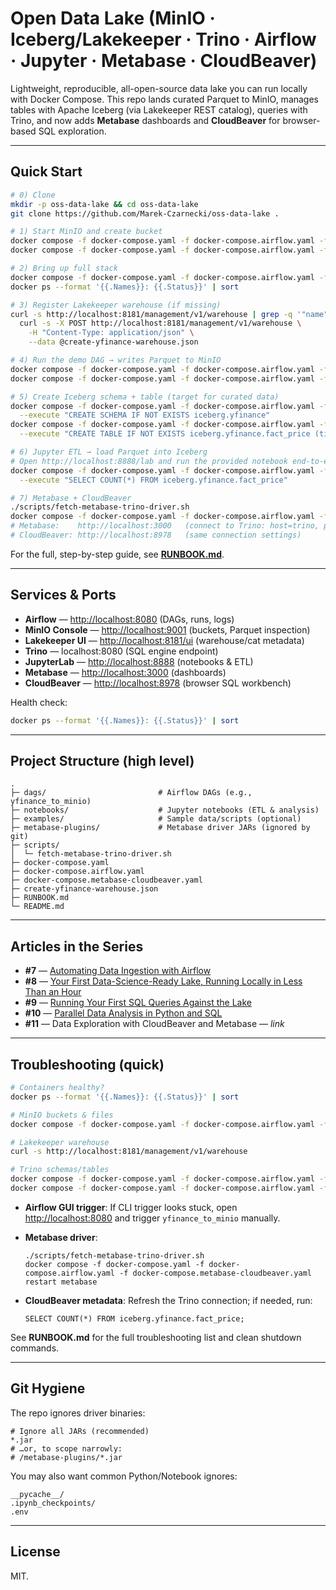 # Open Data Lake (MinIO · Iceberg/Lakekeeper · Trino · Airflow · Jupyter · Metabase · CloudBeaver)

Lightweight, reproducible, all-open-source data lake you can run locally with Docker Compose.
This repo lands curated Parquet to MinIO, manages tables with Apache Iceberg (via Lakekeeper REST catalog), queries with Trino, and now adds **Metabase** dashboards and **CloudBeaver** for browser-based SQL exploration.

---

## Quick Start

```bash
# 0) Clone
mkdir -p oss-data-lake && cd oss-data-lake
git clone https://github.com/Marek-Czarnecki/oss-data-lake .

# 1) Start MinIO and create bucket
docker compose -f docker-compose.yaml -f docker-compose.airflow.yaml -f docker-compose.metabase-cloudbeaver.yaml up -d minio
docker compose -f docker-compose.yaml -f docker-compose.airflow.yaml -f docker-compose.metabase-cloudbeaver.yaml exec -T minio mc mb --ignore-existing local/demo-bucket

# 2) Bring up full stack
docker compose -f docker-compose.yaml -f docker-compose.airflow.yaml -f docker-compose.metabase-cloudbeaver.yaml up -d
docker ps --format '{{.Names}}: {{.Status}}' | sort

# 3) Register Lakekeeper warehouse (if missing)
curl -s http://localhost:8181/management/v1/warehouse | grep -q '"name":"yfinance"' || \
  curl -s -X POST http://localhost:8181/management/v1/warehouse \
    -H "Content-Type: application/json" \
    --data @create-yfinance-warehouse.json

# 4) Run the demo DAG → writes Parquet to MinIO
docker compose -f docker-compose.yaml -f docker-compose.airflow.yaml -f docker-compose.metabase-cloudbeaver.yaml exec -T airflow-webserver airflow dags unpause yfinance_to_minio
docker compose -f docker-compose.yaml -f docker-compose.airflow.yaml -f docker-compose.metabase-cloudbeaver.yaml exec -T airflow-webserver airflow dags trigger yfinance_to_minio --run-id "manual__$(date +%s)"

# 5) Create Iceberg schema + table (target for curated data)
docker compose -f docker-compose.yaml -f docker-compose.airflow.yaml -f docker-compose.metabase-cloudbeaver.yaml exec -T trino trino --server http://localhost:8080 --user admin \
  --execute "CREATE SCHEMA IF NOT EXISTS iceberg.yfinance"
docker compose -f docker-compose.yaml -f docker-compose.airflow.yaml -f docker-compose.metabase-cloudbeaver.yaml exec -T trino trino --server http://localhost:8080 --user admin \
  --execute "CREATE TABLE IF NOT EXISTS iceberg.yfinance.fact_price (ticker VARCHAR, ts TIMESTAMP(3) WITH TIME ZONE, open DOUBLE, high DOUBLE, low DOUBLE, close DOUBLE, volume BIGINT, ingest_date DATE) WITH (partitioning = ARRAY['day(ts)'])"

# 6) Jupyter ETL → load Parquet into Iceberg
# Open http://localhost:8888/lab and run the provided notebook end-to-end, then:
docker compose -f docker-compose.yaml -f docker-compose.airflow.yaml -f docker-compose.metabase-cloudbeaver.yaml exec -T trino trino --server http://localhost:8080 --user admin \
  --execute "SELECT COUNT(*) FROM iceberg.yfinance.fact_price"

# 7) Metabase + CloudBeaver
./scripts/fetch-metabase-trino-driver.sh
docker compose -f docker-compose.yaml -f docker-compose.airflow.yaml -f docker-compose.metabase-cloudbeaver.yaml restart metabase
# Metabase:    http://localhost:3000   (connect to Trino: host=trino, port=8080, catalog=iceberg, schema=yfinance)
# CloudBeaver: http://localhost:8978   (same connection settings)
```

For the full, step-by-step guide, see **[RUNBOOK.md](RUNBOOK.md)**.

---

## Services & Ports

* **Airflow** — [http://localhost:8080](http://localhost:8080) (DAGs, runs, logs)
* **MinIO Console** — [http://localhost:9001](http://localhost:9001) (buckets, Parquet inspection)
* **Lakekeeper UI** — [http://localhost:8181/ui](http://localhost:8181/ui) (warehouse/cat metadata)
* **Trino** — localhost:8080 (SQL engine endpoint)
* **JupyterLab** — [http://localhost:8888](http://localhost:8888) (notebooks & ETL)
* **Metabase** — [http://localhost:3000](http://localhost:3000) (dashboards)
* **CloudBeaver** — [http://localhost:8978](http://localhost:8978) (browser SQL workbench)

Health check:

```bash
docker ps --format '{{.Names}}: {{.Status}}' | sort
```

---

## Project Structure (high level)

```
.
├─ dags/                         # Airflow DAGs (e.g., yfinance_to_minio)
├─ notebooks/                    # Jupyter notebooks (ETL & analysis)
├─ examples/                     # Sample data/scripts (optional)
├─ metabase-plugins/             # Metabase driver JARs (ignored by git)
├─ scripts/
│  └─ fetch-metabase-trino-driver.sh
├─ docker-compose.yaml
├─ docker-compose.airflow.yaml
├─ docker-compose.metabase-cloudbeaver.yaml
├─ create-yfinance-warehouse.json
├─ RUNBOOK.md
└─ README.md
```

---

## Articles in the Series

* **#7** — [Automating Data Ingestion with Airflow](https://medium.com/@marekczarnecki_50908/oss-data-lake-7-automating-data-ingestion-with-airflow-a6648dcf303a)
* **#8** — [Your First Data-Science-Ready Lake, Running Locally in Less Than an Hour](https://medium.com/@marekczarnecki_50908/oss-data-lake-8-your-first-data-science-ready-lake-running-locally-in-less-than-an-hour-8ede450cd611)
* **#9** — [Running Your First SQL Queries Against the Lake](https://medium.com/@marekczarnecki_50908/oss-data-lake-9-running-your-first-sql-queries-against-the-lake-775eae439d95)
* **#10** — [Parallel Data Analysis in Python and SQL](https://medium.com/@marekczarnecki_50908/oss-data-lake-parallel-data-analysis-in-python-and-sql-89e796e355e4)
* **#11** — Data Exploration with CloudBeaver and Metabase — *link*

---

## Troubleshooting (quick)

```bash
# Containers healthy?
docker ps --format '{{.Names}}: {{.Status}}' | sort

# MinIO buckets & files
docker compose -f docker-compose.yaml -f docker-compose.airflow.yaml -f docker-compose.metabase-cloudbeaver.yaml exec -T minio mc ls -r local/demo-bucket | head

# Lakekeeper warehouse
curl -s http://localhost:8181/management/v1/warehouse

# Trino schemas/tables
docker compose -f docker-compose.yaml -f docker-compose.airflow.yaml -f docker-compose.metabase-cloudbeaver.yaml exec -T trino trino --server http://localhost:8080 --user admin --execute "SHOW SCHEMAS FROM iceberg"
docker compose -f docker-compose.yaml -f docker-compose.airflow.yaml -f docker-compose.metabase-cloudbeaver.yaml exec -T trino trino --server http://localhost:8080 --user admin --execute "SHOW TABLES FROM iceberg.yfinance"
```

* **Airflow GUI trigger**: If CLI trigger looks stuck, open [http://localhost:8080](http://localhost:8080) and trigger `yfinance_to_minio` manually.
* **Metabase driver**:

  ```
  ./scripts/fetch-metabase-trino-driver.sh
  docker compose -f docker-compose.yaml -f docker-compose.airflow.yaml -f docker-compose.metabase-cloudbeaver.yaml restart metabase
  ```
* **CloudBeaver metadata**: Refresh the Trino connection; if needed, run:

  ```
  SELECT COUNT(*) FROM iceberg.yfinance.fact_price;
  ```

See **RUNBOOK.md** for the full troubleshooting list and clean shutdown commands.

---

## Git Hygiene

The repo ignores driver binaries:

```
# Ignore all JARs (recommended)
*.jar
# …or, to scope narrowly:
# /metabase-plugins/*.jar
```

You may also want common Python/Notebook ignores:

```
__pycache__/
.ipynb_checkpoints/
.env
```

---

## License

MIT.


